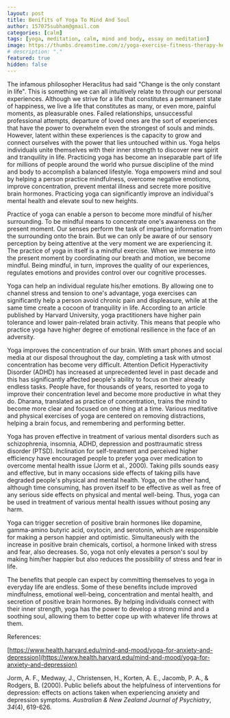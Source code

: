 ```yaml
---
layout: post
title: Benifits of Yoga To Mind And Soul  
author: 157075subham@gmail.com
categories: [calm]
tags: [yoga, meditation, calm, mind and body, essay on meditation]
image: https://thumbs.dreamstime.com/z/yoga-exercise-fitness-therapy-healthy-stretch-yoga-poses-woman-treatment-stretching-exercises-meditation-yoga-exercising-142245898.jpg
# description: "."
featured: true
hidden: false
---
```

The infamous philosopher Heraclitus had said &quot;Change is the only constant in life&quot;. This is something we can all intuitively relate to through our personal experiences. Although we strive for a life that constitutes a permanent state of happiness, we live a life that constitutes as many, or even more, painful moments, as pleasurable ones. Failed relationships, unsuccessful professional attempts, departure of loved ones are the sort of experiences that have the power to overwhelm even the strongest of souls and minds. However, latent within these experiences is the capacity to grow and connect ourselves with the power that lies untouched within us. Yoga helps individuals unite themselves with their inner strength to discover new spirit and tranquility in life. Practicing yoga has become an inseparable part of life for millions of people around the world who pursue discipline of the mind and body to accomplish a balanced lifestyle. Yoga empowers mind and soul by helping a person practice mindfulness, overcome negative emotions, improve concentration, prevent mental illness and secrete more positive brain hormones. Practicing yoga can significantly improve an individual&#39;s mental health and elevate soul to new heights.

Practice of yoga can enable a person to become more mindful of his/her surrounding. To be mindful means to concentrate one&#39;s awareness on the present moment. Our senses perform the task of imparting information from the surrounding onto the brain. But we can only be aware of our sensory perception by being attentive at the very moment we are experiencing it. The practice of yoga in itself is a mindful exercise. When we immerse into the present moment by coordinating our breath and motion, we become mindful. Being mindful, in turn, improves the quality of our experiences, regulates emotions and provides control over our cognitive processes.

Yoga can help an individual regulate his/her emotions. By allowing one to channel stress and tension to one&#39;s advantage, yoga exercises can significantly help a person avoid chronic pain and displeasure, while at the same time create a cocoon of tranquility in life. According to an article published by Harvard University, yoga practitioners have higher pain tolerance and lower pain-related brain activity. This means that people who practice yoga have higher degree of emotional resilience in the face of an adversity.

Yoga improves the concentration of our brain. With smart phones and social media at our disposal throughout the day, completing a task with utmost concentration has become very difficult. Attention Deficit Hyperactivity Disorder (ADHD) has increased at unprecedented level in past decade and this has significantly affected people&#39;s ability to focus on their already endless tasks. People have, for thousands of years, resorted to yoga to improve their concentration level and become more productive in what they do. Dharana, translated as practice of concentration, trains the mind to become more clear and focused on one thing at a time. Various meditative and physical exercises of yoga are centered on removing distractions, helping a brain focus, and remembering and performing better.

Yoga has proven effective in treatment of various mental disorders such as schizophrenia, insomnia, ADHD, depression and posttraumatic stress disorder (PTSD). Inclination for self-treatment and perceived higher efficiency have encouraged people to prefer yoga over medication to overcome mental health issue (Jorm et al., 2000). Taking pills sounds easy and effective, but in many occasions side effects of taking pills have degraded people&#39;s physical and mental health. Yoga, on the other hand, although time consuming, has proven itself to be effective as well as free of any serious side effects on physical and mental well-being. Thus, yoga can be used in treatment of various mental health issues without posing any harm.

Yoga can trigger secretion of positive brain hormones like dopamine, gamma-amino butyric acid, oxytocin, and serotonin, which are responsible for making a person happier and optimistic. Simultaneously with the increase in positive brain chemicals, cortisol, a hormone linked with stress and fear, also decreases. So, yoga not only elevates a person&#39;s soul by making him/her happier but also reduces the possibility of stress and fear in life.

The benefits that people can expect by committing themselves to yoga in everyday life are endless. Some of these benefits include improved mindfulness, emotional well-being, concentration and mental health, and secretion of positive brain hormones. By helping individuals connect with their inner strength, yoga has the power to develop a strong mind and a soothing soul, allowing them to better cope up with whatever life throws at them.

References:

[https://www.health.harvard.edu/mind-and-mood/yoga-for-anxiety-and-depression](https://www.health.harvard.edu/mind-and-mood/yoga-for-anxiety-and-depression)

Jorm, A. F., Medway, J., Christensen, H., Korten, A. E., Jacomb, P. A., &amp; Rodgers, B. (2000). Public beliefs about the helpfulness of interventions for depression: effects on actions taken when experiencing anxiety and depression symptoms. _Australian &amp; New Zealand Journal of Psychiatry_, _34_(4), 619-626.